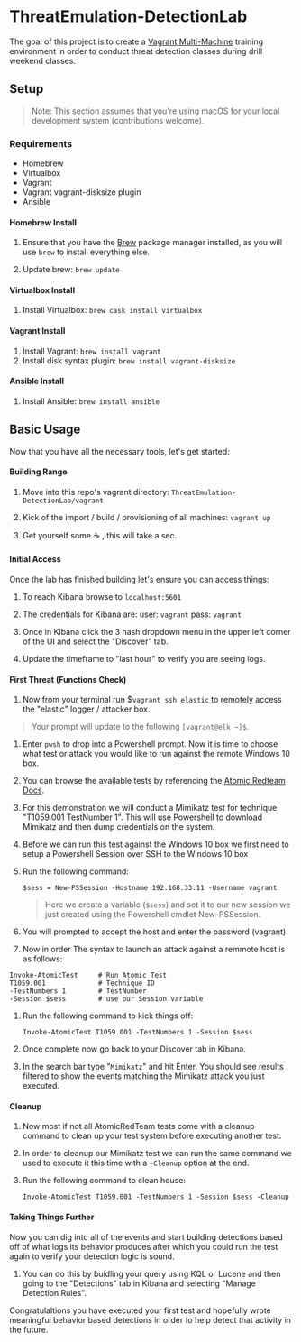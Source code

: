 # ThreatEmulation-DetectionLab

The goal of this project is to create a [Vagrant Multi-Machine]() training environment in order to conduct threat detection classes during drill weekend classes.


## Setup

> Note: This section assumes that you're using macOS for your local development system (contributions welcome).


### Requirements

- Homebrew
- Virtualbox
- Vagrant
- Vagrant vagrant-disksize plugin
- Ansible


#### Homebrew Install

1. Ensure that you have the [Brew](https://brew.sh/) package manager installed, as you will use `brew` to install everything else.

1. Update brew: `brew update`


#### Virtualbox Install

1. Install Virtualbox: `brew cask install virtualbox`


#### Vagrant Install

1. Install Vagrant: `brew install vagrant`
1. Install disk syntax plugin: `brew install vagrant-disksize`

#### Ansible Install

1. Install Ansible: `brew install ansible`



## Basic Usage

Now that you have all the necessary tools, let's get started:


#### Building Range

1. Move into this repo's vagrant directory: `ThreatEmulation-DetectionLab/vagrant`

1. Kick of the import / build / provisioning of all machines: `vagrant up`

1. Get yourself some :coffee: , this will take a sec.


#### Initial Access

Once the lab has finished building let's ensure you can access things:

1. To reach Kibana browse to `localhost:5601`

1. The credentials for Kibana are:
    user: `vagrant`
    pass: `vagrant`

1. Once in Kibana click the 3 hash dropdown menu in the upper left corner of the UI and select the "Discover" tab.

1. Update the timeframe to "last hour" to verify you are seeing logs.



#### First Threat (Functions Check)

1. Now from your terminal run $`vagrant ssh elastic` to remotely access the "elastic" logger / attacker box.

> Your prompt will update to the following `[vagrant@elk ~]$`.

1. Enter `pwsh` to drop into a Powershell prompt. Now it is time to choose what test or attack you would like to run against the remote Windows 10 box.

1. You can browse the available tests by referencing the [Atomic Redteam Docs](https://github.com/redcanaryco/atomic-red-team/blob/master/atomics/Indexes/Indexes-Markdown/windows-index.md).

1. For this demonstration we will conduct a Mimikatz test for technique "T1059.001 TestNumber 1". This will use Powershell to download Mimikatz and then dump credentials on the system.

1. Before we can run this test against the Windows 10 box we first need to setup a Powershell Session over SSH to the Windows 10 box

1. Run the following command:  

    `$sess = New-PSSession -Hostname 192.168.33.11 -Username vagrant`

    > Here we create a variable (`$sess`) and set it to our new session we just created using the Powershell cmdlet New-PSSession.

1. You will prompted to accept the host and enter the password (vagrant).

1. Now in order  The syntax to launch an attack against a remmote host is as follows:

```shell
Invoke-AtomicTest     # Run Atomic Test
T1059.001             # Technique ID 
-TestNumbers 1        # TestNumber 
-Session $sess        # use our Session variable
```

1. Run the following command to kick things off:

    `Invoke-AtomicTest T1059.001 -TestNumbers 1 -Session $sess`

1. Once complete now go back to your Discover tab in Kibana.

1. In the search bar type "`Mimikatz`" and hit Enter. You should see results filtered to show the events matching the Mimikatz attack you just executed.


#### Cleanup


1. Now most if not all AtomicRedTeam tests come with a cleanup command to clean up your test system before executing another test.

1. In order to cleanup our Mimikatz test we can run the same command we used to execute it this time with a `-Cleanup` option at the end.

1. Run the following command to clean house: 

    `Invoke-AtomicTest T1059.001 -TestNumbers 1 -Session $sess -Cleanup`


#### Taking Things Further

Now you can dig into all of the events and start building detections based off of what logs its behavior produces after which you could run the test again to verify your detection logic is sound.

1. You can do this by buidling your query using KQL or Lucene and then going to the "Detections" tab in Kibana and selecting "Manage Detection Rules".

Congratulaltions you have executed your first test and hopefully wrote meaningful behavior based detections in order to help detect that activity in the future.